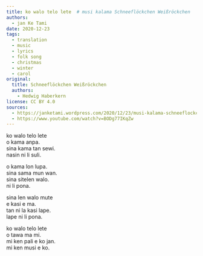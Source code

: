 ```yaml
---
title: ko walo telo lete  # musi kalama Schneeflöckchen Weißröckchen
authors:
  - jan Ke Tami
date: 2020-12-23
tags:
  - translation
  - music
  - lyrics
  - folk song
  - christmas
  - winter
  - carol
original:
  title: Schneeflöckchen Weißröckchen
  authors:
    - Hedwig Haberkern
license: CC BY 4.0
sources:
  - https://janketami.wordpress.com/2020/12/23/musi-kalama-schneeflockchen-weisrockchen/
  - https://www.youtube.com/watch?v=BODg77IKqZw
---
```


ko walo telo lete  \
o kama anpa.  \
sina kama tan sewi.  \
nasin ni li suli.

o kama lon lupa.  \
sina sama mun wan.  \
sina sitelen walo.  \
ni li pona.

sina len walo mute  \
e kasi e ma.  \
tan ni la kasi lape.  \
lape ni li pona.

ko walo telo lete  \
o tawa ma mi.  \
mi ken pali e ko jan.  \
mi ken musi e ko.
